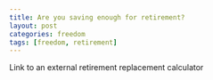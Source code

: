 ```yaml
---
title: Are you saving enough for retirement?
layout: post
categories: freedom
tags: [freedom, retirement]
---
```

Link to an external retirement replacement calculator
